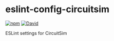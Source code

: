 #  eslint-config-circuitsim
[![npm](https://img.shields.io/npm/v/thom-eslint.svg?style=flat-square)](https://www.npmjs.com/package/thom-eslint)
[![David](https://img.shields.io/david/dev/ThomWright/thom-eslint.svg?style=flat-square)](https://david-dm.org/ThomWright/thom-eslint#info=peerDependencies)

ESLint settings for CircuitSim
